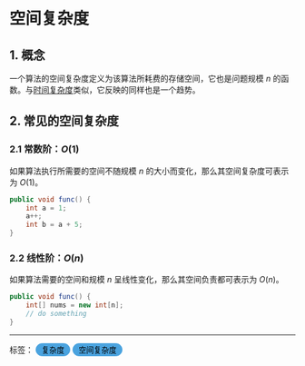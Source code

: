 # 空间复杂度

## 1. 概念

一个算法的空间复杂度定义为该算法所耗费的存储空间，它也是问题规模 $n$ 的函数。与[时间复杂度](时间复杂度)类似，它反映的同样也是一个趋势。

## 2. 常见的空间复杂度

### 2.1 常数阶：$O(1)$

如果算法执行所需要的空间不随规模 $n$ 的大小而变化，那么其空间复杂度可表示为 $O(1)$。

```java
public void func() {
    int a = 1;
    a++;
    int b = a + 5;
}
```

### 2.2 线性阶：$O(n)$

如果算法需要的空间和规模 $n$ 呈线性变化，那么其空间负责都可表示为 $O(n)$。

```java
public void func() {
    int[] nums = new int[n];
    // do something
}
```

---

<div>
标签：
<button disabled style="border: 1px solid #4AA3DF; border-radius: 50px; color: black; background: #4AA3DF;">&nbsp;复杂度&nbsp;</button>
<button disabled style="border: 1px solid #4AA3DF; border-radius: 50px; color: black; background: #4AA3DF;">&nbsp;空间复杂度&nbsp;</button>
</div>

